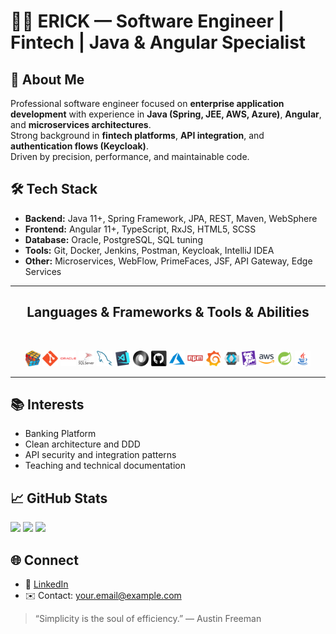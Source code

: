 <h1>👨‍💻 ERICK — Software Engineer | Fintech | Java & Angular Specialist</h1>

<h2>🧩 About Me</h2>
<p>
  Professional software engineer focused on <strong>enterprise application development</strong> 
  with experience in <strong>Java (Spring, JEE, AWS, Azure)</strong>, 
  <strong>Angular</strong>, and <strong>microservices architectures</strong>.<br>
  Strong background in <strong>fintech platforms</strong>, 
  <strong>API integration</strong>, and 
  <strong>authentication flows (Keycloak)</strong>.<br>
  Driven by precision, performance, and maintainable code.
</p>

<h2>🛠️ Tech Stack</h2>
<ul>
  <li><strong>Backend:</strong> Java 11+, Spring Framework, JPA, REST, Maven, WebSphere</li>
  <li><strong>Frontend:</strong> Angular 11+, TypeScript, RxJS, HTML5, SCSS</li>
  <li><strong>Database:</strong> Oracle, PostgreSQL, SQL tuning</li>
  <li><strong>Tools:</strong> Git, Docker, Jenkins, Postman, Keycloak, IntelliJ IDEA</li>
  <li><strong>Other:</strong> Microservices, WebFlow, PrimeFaces, JSF, API Gateway, Edge Services</li>
</ul>
<hr>
<h2 align="center">Languages & Frameworks & Tools & Abilities </h2>
<br>
<p align="center">
  <code><img title="Problem Solving" height="25" src="images/problemSolving.png"></code>
  <code><img title="Git" height="25" src="images/git-original.svg"></code>
  <code><img title="DataBase Oracle" height="25" src="images/oracle.png"></code>
  <code><img title="SQL server" height="25" src="images/sql-server.svg"></code>
  <code><img title="MySQL" height="25" src="images/mysql.svg"></code>
  <code><img title="Visual Studio Code" height="25" src="images/vscode.png"></code>
  <code><img title="JSON" height="25" src="images/json.svg"></code>
  <code><img title="GitHub" height="25" src="images/github.svg"></code>
  <code><img title="Azure" height="25" src="images/azure.svg"></code>
  <code><img title="npm" height="25" src="images/npm.svg"></code>
  <code><img title="Grafana" height="25" src="images/grafana.png"></code>
  <code><img title="KeyCloak" height="25" src="images/keycloak.png"></code>
  <code><img title="DataDog" height="25" src="images/datadog.svg"></code>
  <code><img title="AWS" height="25" src="images/aws.png"></code>
  <code><img title="Spring Boot" height="25" src="images/spring-boot.png"></code>
  <code><img title="Java" height="25" src="images/java.png"></code>
</p>
<hr>

<h2>📚 Interests</h2>
<ul>
  <li>Banking Platform</li>
  <li>Clean architecture and DDD</li>
  <li>API security and integration patterns</li>
  <li>Teaching and technical documentation</li>
</ul>

<h2>📈 GitHub Stats</h2>
<p>
  <img width=400 src='https://github-readme-stats.vercel.app/api?username=erickm0521&theme=vue-dark&show_icons=true&hide_border=true&count_private=true' />
  <img width=400 src='https://streak-stats.demolab.com?user=erickm0521&theme=vue-dark&hide_border=true' />
  <img width=400 src='https://github-readme-stats.vercel.app/api/top-langs/?username=erickm0521&theme=vue-dark&show_icons=true&hide_border=true&layout=compact' />
</p>

<h2>🌐 Connect</h2>
<ul>
  <li>💼 <a href="https://www.linkedin.com/in/erick-mart%C3%ADnez-a7a464164" target="_blank">LinkedIn</a></li>
  <li>✉️ Contact: <a href="mailto:erick.117@live.com.mx">your.email@example.com</a></li>
</ul>

<blockquote>
  “Simplicity is the soul of efficiency.” — Austin Freeman
</blockquote>
